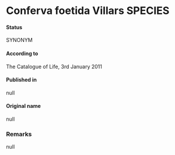 Conferva foetida Villars SPECIES
=======

#### Status
SYNONYM

#### According to
The Catalogue of Life, 3rd January 2011

#### Published in
null

#### Original name
null

### Remarks
null